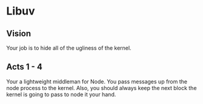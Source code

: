 # Libuv

## Vision
Your job is to hide all of the ugliness of the kernel.

## Acts 1 - 4
Your a lightweight middleman for Node.  You pass messages up from the node process to the kernel.  Also, you should always keep the next block the kernel is going to pass to node it your hand.
